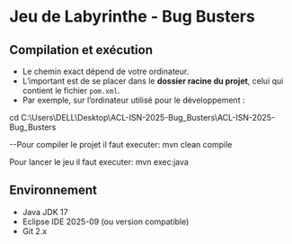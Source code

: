 # Jeu de Labyrinthe - Bug Busters

## Compilation et exécution

- Le chemin exact dépend de votre ordinateur.  
- L’important est de se placer dans le **dossier racine du projet**, celui qui contient le fichier `pom.xml`.  
- Par exemple, sur l’ordinateur utilisé pour le développement :


cd C:\Users\DELL\Desktop\ACL-ISN-2025-Bug_Busters\ACL-ISN-2025-Bug_Busters


--Pour compiler le projet il faut executer:
mvn clean compile

Pour lancer le jeu  il faut executer:
mvn exec:java

## Environnement
- Java JDK 17
- Eclipse IDE 2025-09 (ou version compatible)
- Git 2.x
